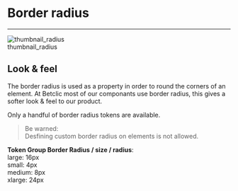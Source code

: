 
# Border radius

---

  
![thumbnail_radius](https://studio-assets.supernova.io/design-systems/27883/72a52c75-b93d-46b6-af92-fda6e4e8d9e9.png)  
thumbnail_radius  


## Look & feel

The border radius is used as a property in order to round the corners of an element. At Betclic most of our componants use border radius, this gives a softer look & feel to our product. 

Only a handful of border radius tokens are available. 

> Be warned:  
> Desfining custom border radius on elements is not allowed. 

  
**Token Group Border Radius / size / radius**:    
large: 16px  
small: 4px  
medium: 8px  
xlarge: 24px  
